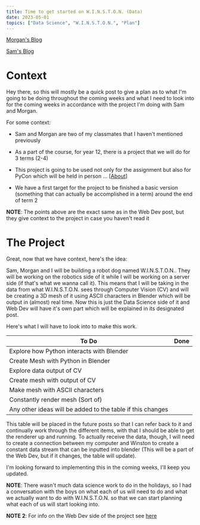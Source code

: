 ```yaml
---
title: Time to get started on W.I.N.S.T.O.N. (Data)
date: 2023-05-01
topics: ["Data Science", "W.I.N.S.T.O.N.", "Plan"]
---
```


[Morgan's Blog](https://Morgan-Potter.github.io)

[Sam's Blog](https://samsidebotham.com)

# Context
Hey there, so this will mostly be a quick post to give a plan as to what I'm going to be doing throughout the coming weeks and what I need to look into for the coming weeks in accordance with the project I'm doing with Sam and Morgan.

For some context:

* Sam and Morgan are two of my classmates that I haven't mentioned previously

* As a part of the course, for year 12, there is a project that we will do for 3 terms (2-4)

* This project is going to be used not only for the assignment but also for PyCon which will be held in person ... \[[About](https://2023.pycon.org.au/)\]

* We have a first target for the project to be finished a basic version (something that can actually be accomplished in a term) around the end of term 2

**NOTE**: The points above are the exact same as in the Web Dev post, but they give context to the project in case you haven't read it

# The Project
Great, now that we have context, here's the idea:

Sam, Morgan and I will be building a robot dog named W.I.N.S.T.O.N.. They will be working on the robotics side of it while I will be working on a server side (if that's what we wanna call it). This means that I will be taking in the data from what W.I.N.S.T.O.N. sees through Computer Vision (CV) and will be creating a 3D mesh of it using ASCII characters in Blender which will be output in (almost) real time. Now this is just the Data Science side of it and Web Dev will have it's own part which will be explained in its designated post.

Here's what I will have to look into to make this work.

|To Do|Done|
|-|-|
|Explore how Python interacts with Blender| |
|Create Mesh with Python in Blender| |
|Explore data output of CV||
|Create mesh with output of CV||
|Make mesh with ASCII characters||
|Constantly render mesh (Sort of)||
|Any other ideas will be added to the table if this changes||

This table will be placed in the future posts so that I can refer back to it and continually work through the different items, with that I should be able to get the renderer up and running. To actually receive the data, though, I will need to create a connection between my computer and Winston to create a constant data stream that can be inputted into blender (This will be a part of the Web Dev, but if it changes, the table will update).

I'm looking forward to implementing this in the coming weeks, I'll keep you updated.

**NOTE**: There wasn't much data science work to do in the holidays, so I had a conversation with the boys on what each of us will need to do and what we actually want to do with W.I.N.S.T.O.N. so that we can start planning what each of us will start looking into.

**NOTE 2**: For info on the Web Dev side of the project see [here](https://joush007.github.io/blog/timeToStartWebProject)
